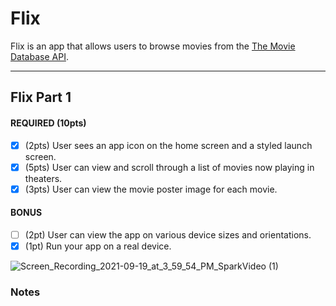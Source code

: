 # Flix

Flix is an app that allows users to browse movies from the [The Movie Database API](http://docs.themoviedb.apiary.io/#).

---

## Flix Part 1


#### REQUIRED (10pts)
- [X] (2pts) User sees an app icon on the home screen and a styled launch screen.
- [X] (5pts) User can view and scroll through a list of movies now playing in theaters.
- [X] (3pts) User can view the movie poster image for each movie.

#### BONUS
- [ ] (2pt) User can view the app on various device sizes and orientations.
- [X] (1pt) Run your app on a real device.

![Screen_Recording_2021-09-19_at_3_59_54_PM_SparkVideo (1)](https://user-images.githubusercontent.com/81489476/133941566-437fb0e3-5eb5-42b8-a988-165174e420ac.gif)


### Notes
